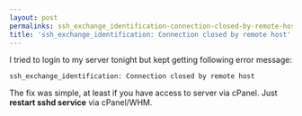 ```yaml
---
layout: post
permalinks: ssh_exchange_identification-connection-closed-by-remote-host
title: 'ssh_exchange_identification: Connection closed by remote host'
---
```


I tried to login to my server tonight but kept getting following error message:

    
    ssh_exchange_identification: Connection closed by remote host


The fix was simple, at least if you have access to server via cPanel. Just **restart sshd service** via cPanel/WHM.
